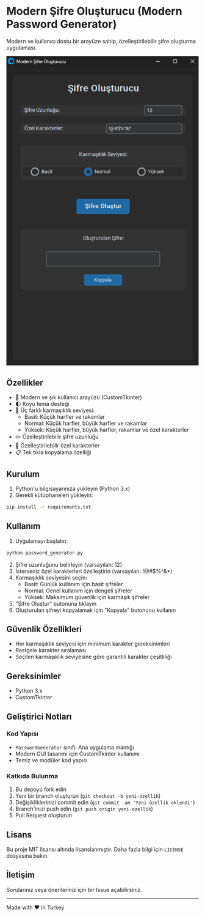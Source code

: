 # Modern Şifre Oluşturucu (Modern Password Generator)

Modern ve kullanıcı dostu bir arayüze sahip, özelleştirilebilir şifre oluşturma uygulaması.

![Password Generator Preview](preview.png)

## Özellikler

- 🎨 Modern ve şık kullanıcı arayüzü (CustomTkinter)
- 🌓 Koyu tema desteği
- 🔐 Üç farklı karmaşıklık seviyesi:
  - Basit: Küçük harfler ve rakamlar
  - Normal: Küçük harfler, büyük harfler ve rakamlar
  - Yüksek: Küçük harfler, büyük harfler, rakamlar ve özel karakterler
- ✏️ Özelleştirilebilir şifre uzunluğu
- 🔧 Özelleştirilebilir özel karakterler
- 📋 Tek tıkla kopyalama özelliği

## Kurulum

1. Python'u bilgisayarınıza yükleyin (Python 3.x)
2. Gerekli kütüphaneleri yükleyin:
```bash
pip install -r requirements.txt
```

## Kullanım

1. Uygulamayı başlatın:
```bash
python password_generator.py
```

2. Şifre uzunluğunu belirleyin (varsayılan: 12)
3. İsterseniz özel karakterleri özelleştirin (varsayılan: !@#$%^&*)
4. Karmaşıklık seviyesini seçin:
   - Basit: Günlük kullanım için basit şifreler
   - Normal: Genel kullanım için dengeli şifreler
   - Yüksek: Maksimum güvenlik için karmaşık şifreler
5. "Şifre Oluştur" butonuna tıklayın
6. Oluşturulan şifreyi kopyalamak için "Kopyala" butonunu kullanın

## Güvenlik Özellikleri

- Her karmaşıklık seviyesi için minimum karakter gereksinimleri
- Rastgele karakter sıralaması
- Seçilen karmaşıklık seviyesine göre garantili karakter çeşitliliği

## Gereksinimler

- Python 3.x
- CustomTkinter

## Geliştirici Notları

### Kod Yapısı

- `PasswordGenerator` sınıfı: Ana uygulama mantığı
- Modern GUI tasarımı için CustomTkinter kullanımı
- Temiz ve modüler kod yapısı

### Katkıda Bulunma

1. Bu depoyu fork edin
2. Yeni bir branch oluşturun (`git checkout -b yeni-ozellik`)
3. Değişikliklerinizi commit edin (`git commit -am 'Yeni özellik eklendi'`)
4. Branch'inizi push edin (`git push origin yeni-ozellik`)
5. Pull Request oluşturun

## Lisans

Bu proje MIT lisansı altında lisanslanmıştır. Daha fazla bilgi için `LICENSE` dosyasına bakın.

## İletişim

Sorularınız veya önerileriniz için bir Issue açabilirsiniz.

---

Made with ❤️ in Turkey